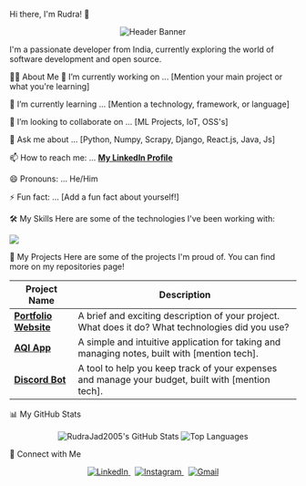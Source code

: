 Hi there, I'm Rudra! 👋
<p align="center">
  <img src="https://placehold.co/800x200/6366f1/ffffff?text=Welcome+to+my+GitHub+Profile!" alt="Header Banner"/>
</p>


I'm a passionate developer from India, currently exploring the world of software development and open source.

👨‍💻 About Me
🔭 I’m currently working on ... [Mention your main project or what you're learning]

🌱 I’m currently learning ... [Mention a technology, framework, or language]

👯 I’m looking to collaborate on ... [ML Projects, IoT, OSS's]

💬 Ask me about ... [Python, Numpy, Scrapy, Django, React.js, Java, Js]

📫 How to reach me: ... [**My LinkedIn Profile**](https://www.linkedin.com/in/rudra-jadhav)

😄 Pronouns: ... He/Him

⚡ Fun fact: ... [Add a fun fact about yourself!]

🛠️ My Skills
Here are some of the technologies I've been working with:

<p align="left">
  <a href="https://skillicons.dev">
    <img src="https://skillicons.dev/icons?i=java,python,js,html,css,react,mongodb,mysql,github,vscode,figma,django" />
  </a>
</p>


🚀 My Projects
Here are some of the projects I'm proud of. You can find more on my repositories page!

| Project Name                                                 | Description                                                                                                   |
| ------------------------------------------------------------ | ------------------------------------------------------------------------------------------------------------- |
| **[Portfolio Website](https://github.com/RudraJad2005/Portfolio)** | A brief and exciting description of your project. What does it do? What technologies did you use?             |
| **[AQI App](https://github.com/RudraJad2005/AirView)** | A simple and intuitive application for taking and managing notes, built with [mention tech].                    |
| **[Discord Bot](https://github.com/RudraJad2005/Utility-Bot)** | A tool to help you keep track of your expenses and manage your budget, built with [mention tech].             |


📊 My GitHub Stats

<p align="center">
  <img align="center" src="https://github-readme-stats.vercel.app/api?username=RudraJad2005&show_icons=true&locale=en&theme=radical" alt="RudraJad2005's GitHub Stats" />
  <img align="center" src="https://github-readme-stats.vercel.app/api/top-langs?username=RudraJad2005&layout=compact&locale=en&theme=radical" alt="Top Languages" />
</p>

🤝 Connect with Me
<p align="center">
  <a href="https://www.linkedin.com/in/rudra-jadhav-25a257258/">
    <img src="https://skillicons.dev/icons?i=linkedin" alt="LinkedIn"/>
  </a>
  &nbsp;
  <a href="https://www.instagram.com/rudra_jad_/">
    <img src="https://skillicons.dev/icons?i=instagram" alt="Instagram"/>
  </a>
  &nbsp;
  <a href="mailto:youremail@example.com">
    <img src="https://skillicons.dev/icons?i=gmail" alt="Gmail"/>
  </a>
</p>

